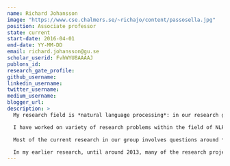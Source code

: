 ```yaml
---
name: Richard Johansson
image: "https://www.cse.chalmers.se/~richajo/content/passosella.jpg"
position: Associate professor
state: current
start-date: 2016-04-01
end-date: YY-MM-DD
email: richard.johansson@gu.se
scholar_userid: FvhWYU8AAAAJ
publons_id:
research_gate_profile:
github_username:
linkedin_username:
twitter_username:
medium_username:
blogger_url:
description: >
  My research field is *natural language processing*: in our research group, we develop machine learning models and algorithms that analyse language written by humans.

  I have worked on variety of research problems within the field of NLP and my interests are quite wide. A common thread in the various research projects is that they are related to high-level questions such as: *What information does this text express? How can the computer determine what this text means?* To make some progress on these high-level goals, we need to be cross-disciplinary: we have to apply methods and models not only from machine learning but also fields such as linguistics, information theory, statistics, and algorithms.

  Most of the current research in our group involves questions around *learned representations* of words and text. Is it possible to *improve the representations by grounding* them in other information sources? *How are NLP systems influenced* by the information in the representations? For instance, we have tried to use visual information when training text representations and we have developed different training methods for visual supervision. To investigate how text representations are affected by the visual training, we designed experimental protocols to measure these effects. In addition to the visual modality, we are interested in representation models that combine text-based supervision with different types of structured knowledge, and we developed a number of methods for injecting such knowledge into word representations, either as a post-processing step or during training. In a recently started project, we will investigate how text-based causal inference methods are influenced by text representations, and develop new methods to control what information is expressed by representations.

  In my earlier research, until around 2013, many of the research projects involved defining some sort of *structured representation* of the meaning content of a text, and the job of the machine would then be to extract this type of structure automatically from the text. Most of my work as a PhD student focused on machine learning models and algorithms for extracting different types of event representations: for instance, we developed systems that extract semantic roles and semantic frames. I also developed algorithms for integrating dependency parsing and semantic role labeling. Similar methods could also be applied for extracting opinion structures.
---
```

